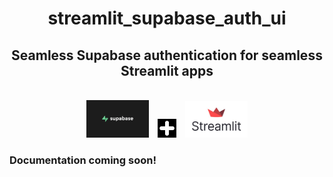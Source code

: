 <div align="center">
<h1>streamlit_supabase_auth_ui</h1>
<h2>Seamless Supabase authentication for seamless Streamlit apps</h2>
</div>
<br>
<div align="center">
    <img src="imgs/supabase_logo.png" alt="Supabase Logo" width="100" style="margin-right: 10px;">
    <img src="imgs/plus.jpg" alt="plus" width="30" style="margin-right: 10px;">
    <img src="imgs/streamlit_logo.jpg" alt="Streamlit Logo" width="100">
</div>

### Documentation coming soon!
